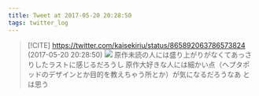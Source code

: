 ```yaml
---
title: Tweet at 2017-05-20 20:28:50
tags: twitter_log
---
```


> [!CITE] https://twitter.com/kaisekiriu/status/865892063786573824 (2017-05-20 20:28:50)
> ![](https://twitter.com/kaisekiriu/status/865892063786573824)
> 原作未読の人には盛り上がりがなくてあっさりしたラストに感じるだろうし
> 原作大好きな人には細かい点（ヘプタポッドのデザインとか目的を教えちゃう所とか）が気になるだろうなあ
> とは思う
